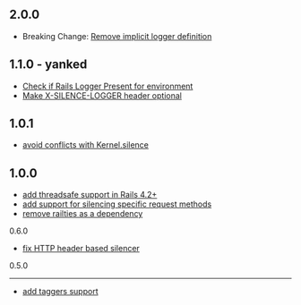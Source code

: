 2.0.0
------

* Breaking Change: [Remove implicit logger definition](https://github.com/stve/silencer/pull/35)


1.1.0 - yanked
------

* [Check if Rails Logger Present for environment](https://github.com/stve/silencer/commit/56a16bec3ee6fb1b1b68865453caee660af76716)
* [Make X-SILENCE-LOGGER header optional](https://github.com/stve/silencer/commit/df3aa725bd07f731358bf1a347893bb9856444de)


1.0.1
------

* [avoid conflicts with Kernel.silence](https://github.com/stve/silencer/commit/69294f0529ee9cb6070453217a0938bf142cd84b)

1.0.0
------

* [add threadsafe support in Rails 4.2+](https://github.com/stve/silencer/commit/3d9b6f529d4a8819023535bda4932c5d3aa0f819)
* [add support for silencing specific request methods](https://github.com/stve/silencer/commit/85cb9a5173d2ee11b6b12e38b2cab76bc20912ff)
* [remove railties as a dependency](https://github.com/stve/silencer/commit/e3226947084a26a6dc61b9c20f891cbf66c22648)

0.6.0
* [fix HTTP header based silencer](https://github.com/stve/silencer/commit/31d54a7c718de8729eb9bd7fa982d4b4892a9a2a)

0.5.0
______

* [add taggers support](https://github.com/stve/silencer/commit/938dd72841728b939e9d60636425d1a10c551a83)
